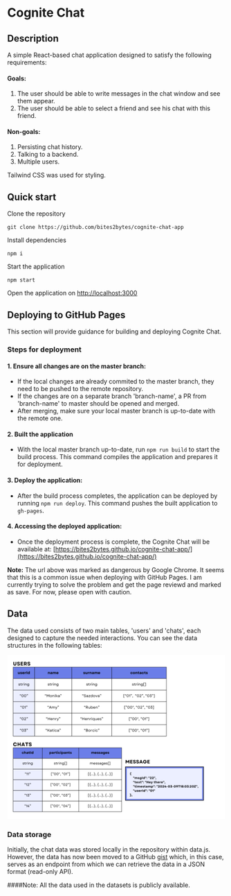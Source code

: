 # Cognite Chat

## Description
A simple React-based chat application designed to satisfy the following requirements:

#### Goals:
1. The user should be able to write messages in the chat window and see them appear.
2. The user should be able to select a friend and see his chat with this friend.

#### Non-goals:
1. Persisting chat history.
2. Talking to a backend.
3. Multiple users.

Tailwind CSS was used for styling.

## Quick start
Clone the repository

	git clone https://github.com/bites2bytes/cognite-chat-app

Install dependencies

	npm i

Start the application

	npm start

Open the application on [http://localhost:3000](http://localhost:3000)

## Deploying to GitHub Pages

This section will provide guidance for building and deploying Cognite Chat.

### Steps for deployment

#### 1. Ensure all changes are on the master branch:
- If the local changes are already commited to the master branch, they need to be pushed to the remote repository.
- If the changes are on a separate branch 'branch-name', a PR from 'branch-name' to master should be opened and merged.
- After merging, make sure your local master branch is up-to-date with the remote one.

#### 2. Built the application
- With the local master branch up-to-date, run `npm run build` to start the build process. This command compiles the application and prepares it for deployment.

#### 3. Deploy the application:
- After the build process completes, the application can be deployed by running `npm run deploy`. This command pushes the built application to `gh-pages`.

#### 4. Accessing the deployed application:
- Once the deployment process is complete, the Cognite Chat will be available at: [https://bites2bytes.github.io/cognite-chat-app/](https://bites2bytes.github.io/cognite-chat-app/)

**Note:** The url above was marked as dangerous by Google Chrome. It seems that this is a common issue when deploying with GitHub Pages. I am currently trying to solve the problem and get the page reviewd and marked as save. For now, please open with caution.

## Data

The data used consists of two main tables, 'users' and 'chats', each designed to capture the needed interactions. You can see the data structures in the following tables:

![alt text](<data-tables.png>)

### Data storage

Initially, the chat data was stored locally in the repository within data.js. However, the data has now been moved to a GitHub [gist](https://gist.githubusercontent.com/bites2bytes/20b97cdb45c73a0430d48a021e36cf6e/raw/855c9bc0c767583130b2910f6b51d8a292b09135/chatData.json) which, in this case, serves as an endpoint from which we can retrieve the data in a JSON format (read-only API).

####Note: All the data used in the datasets is publicly available.